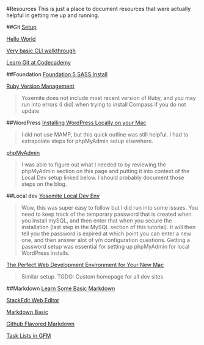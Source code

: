 #Resources
This is just a place to document resources that were actually helpful in getting me up and running.

##Git
[Setup](https://help.github.com/articles/set-up-git/)

[Hello World](https://guides.github.com/activities/hello-world/)

[Very basic CLI walkthrough](https://try.github.io/levels/1/challenges/1)

[Learn Git at Codecademy](https://www.codecademy.com/learn/learn-git)

##Foundation
[Foundation 5 SASS Install](http://foundation.zurb.com/docs/sass.html)

[Ruby Version Management](https://rvm.io/)
>Yosemite does not include most recent version of Ruby, and you may run into errors (I did) when trying to install Compass if you do not update

##WordPress
[Installing WordPress Locally on your Mac](https://codex.wordpress.org/Installing_WordPress_Locally_on_Your_Mac_With_MAMP)
>I did not use MAMP, but this quick outline was still helpful. I had to extrapolate steps for phpMyAdmin setup elsewhere.

[phpMyAdmin](http://coolestguidesontheplanet.com/get-apache-mysql-php-phpmyadmin-working-osx-10-10-yosemite/)
>I was able to figure out what I needed to by reviewing the phpMyAdmin section on this page and putting it into context of the Local Dev setup linked below. I should probably document those steps on the blog.

##Local dev
[Yosemite Local Dev Env](https://echo.co/blog/os-x-1010-yosemite-local-development-environment-apache-php-and-mysql-homebrew)
>Wow, this was super easy to follow but I did run into some issues. You need to keep track of the temporary password that is created when you install mySQL, and then enter that when you secure the installation (last step in the MySQL section of this tutorial). It will then tell you the password is expired at which point you can enter a new one, and then answer alot of y/n configuration questions. Getting a password setup was essential for setting up phpMyAdmin for local WordPress installs.

[The Perfect Web Development Environment for Your New Mac](https://mallinson.ca/osx-web-development/)
>Similar setup. TODO: Custom homepage for all dev sites

##Markdown
[Learn Some Basic Markdown](http://www.makeuseof.com/tag/learning-markdown-write-web-faster/)

[StackEdit Web Editor](https://stackedit.io/editor#)

[Markdown Basic](https://help.github.com/articles/markdown-basics/)

[Github Flavored Markdown](https://help.github.com/articles/github-flavored-markdown/)

[Task Lists in GFM](https://github.com/blog/1375%0A-task-lists-in-gfm-issues-pulls-comments)
